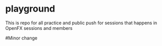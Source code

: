 # playground
This is repo for all practice and public push for sessions that happens in OpenFX sessions and members


#Minor change